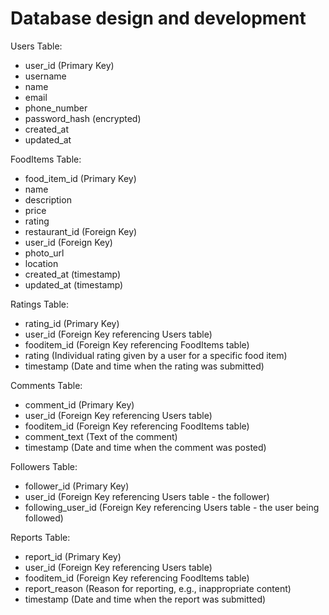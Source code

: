 # Database design and development

Users Table:
- user_id (Primary Key)
- username
- name
- email
- phone_number
- password_hash (encrypted)
- created_at
- updated_at

FoodItems Table:
- food_item_id (Primary Key)
- name
- description
- price
- rating
- restaurant_id (Foreign Key)
- user_id (Foreign Key)
- photo_url
- location
- created_at (timestamp)
- updated_at (timestamp)

Ratings Table:
- rating_id (Primary Key)
- user_id (Foreign Key referencing Users table)
- fooditem_id (Foreign Key referencing FoodItems table)
- rating (Individual rating given by a user for a specific food item)
- timestamp (Date and time when the rating was submitted)

Comments Table:
- comment_id (Primary Key)
- user_id (Foreign Key referencing Users table)
- fooditem_id (Foreign Key referencing FoodItems table)
- comment_text (Text of the comment)
- timestamp (Date and time when the comment was posted)

Followers Table:
- follower_id (Primary Key)
- user_id (Foreign Key referencing Users table - the follower)
- following_user_id (Foreign Key referencing Users table - the user being followed)

Reports Table:
- report_id (Primary Key)
- user_id (Foreign Key referencing Users table)
- fooditem_id (Foreign Key referencing FoodItems table)
- report_reason (Reason for reporting, e.g., inappropriate content)
- timestamp (Date and time when the report was submitted)

